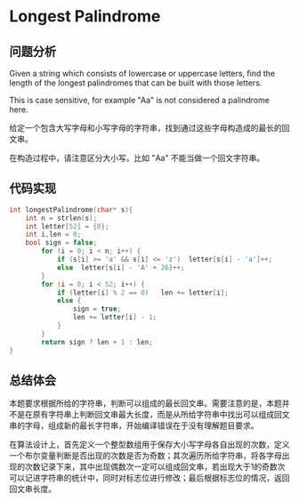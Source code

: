 # Longest Palindrome

## 问题分析
Given a string which consists of lowercase or uppercase letters, find the length of the longest palindromes that can be built with those letters.

This is case sensitive, for example "Aa" is not considered a palindrome here.

给定一个包含大写字母和小写字母的字符串，找到通过这些字母构造成的最长的回文串。

在构造过程中，请注意区分大小写。比如 "Aa" 不能当做一个回文字符串。

## 代码实现
``` C
int longestPalindrome(char* s){
    int n = strlen(s);
    int letter[52] = {0};
    int i,len = 0;
    bool sign = false;
        for (i = 0; i < n; i++) {
            if (s[i] >= 'a' && s[i] <= 'z')  letter[s[i] - 'a']++;
            else  letter[s[i] - 'A' + 26]++;
        }
        for (i = 0; i < 52; i++) {
            if (letter[i] % 2 == 0)   len += letter[i];
            else {
                sign = true;
                len += letter[i] - 1;
            }
        }
        return sign ? len + 1 : len;
}
```

## 总结体会
本题要求根据所给的字符串，判断可以组成的最长回文串。需要注意的是，本题并不是在原有字符串上判断回文串最大长度，而是从所给字符串中找出可以组成回文串的字母，组成新的最长字符串，开始编译错误在于没有理解题目要求。

在算法设计上，首先定义一个整型数组用于保存大小写字母各自出现的次数，定义一个布尔变量判断是否出现的次数是否为奇数；其次遍历所给字符串，将各字母出现的次数记录下来，其中出现偶数次一定可以组成回文串，若出现大于1的奇数次可以记进字符串的统计中，同时对标志位进行修改；最后根据标志位的情况，返回回文串长度。